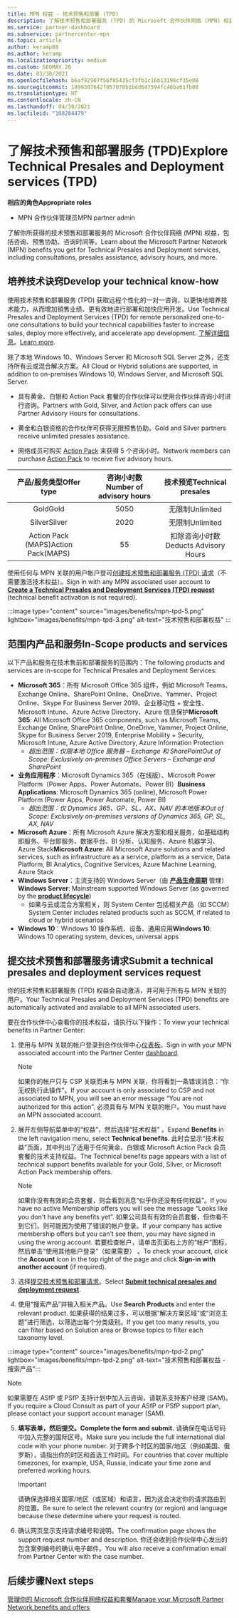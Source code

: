 ```yaml
---
title: MPN 权益 - 技术预售和部署 (TPD)
description: 了解技术预售和部署服务 (TPD) 的 Microsoft 合作伙伴网络 (MPN) 权益
ms.service: partner-dashboard
ms.subservice: partnercenter-mpn
ms.topic: article
author: keramp88
ms.author: keramp
ms.localizationpriority: medium
ms.custom: SEOMAY.20
ms.date: 03/30/2021
ms.openlocfilehash: b6af92907f56f85435cf3fb1c16b13196cf35e08
ms.sourcegitcommit: 1899307642f057070b1bdd647594fc46ba61fb08
ms.translationtype: HT
ms.contentlocale: zh-CN
ms.lasthandoff: 04/30/2021
ms.locfileid: "108284479"
---
```

# <a name="explore-technical-presales-and-deployment-services-tpd"></a><span data-ttu-id="5a7fc-103">了解技术预售和部署服务 (TPD)</span><span class="sxs-lookup"><span data-stu-id="5a7fc-103">Explore Technical Presales and Deployment services (TPD)</span></span> 

<span data-ttu-id="5a7fc-104">**相应的角色**</span><span class="sxs-lookup"><span data-stu-id="5a7fc-104">**Appropriate roles**</span></span>

- <span data-ttu-id="5a7fc-105">MPN 合作伙伴管理员</span><span class="sxs-lookup"><span data-stu-id="5a7fc-105">MPN partner admin</span></span>

<span data-ttu-id="5a7fc-106">了解你所获得的技术预售和部署服务的 Microsoft 合作伙伴网络 (MPN) 权益，包括咨询、预售协助、咨询时间等。</span><span class="sxs-lookup"><span data-stu-id="5a7fc-106">Learn about the Microsoft Partner Network (MPN) benefits you get for Technical Presales and Deployment services, including consultations, presales assistance, advisory hours, and more.</span></span>

## <a name="develop-your-technical-know-how"></a><span data-ttu-id="5a7fc-107">培养技术诀窍</span><span class="sxs-lookup"><span data-stu-id="5a7fc-107">Develop your technical know-how</span></span>

<span data-ttu-id="5a7fc-108">使用技术预售和部署服务 (TPD) 获取远程个性化的一对一咨询，以更快地培养技术能力，从而增加销售业绩、更有效地进行部署和加快应用开发。</span><span class="sxs-lookup"><span data-stu-id="5a7fc-108">Use Technical Presales and Deployment Services (TPD) for remote personalized one-to-one consultations to build your technical capabilities faster to increase sales, deploy more effectively, and accelerate app development.</span></span> <span data-ttu-id="5a7fc-109">[了解详细信息](https://aka.ms/TPD)。</span><span class="sxs-lookup"><span data-stu-id="5a7fc-109">[Learn more](https://aka.ms/TPD).</span></span>

<span data-ttu-id="5a7fc-110">除了本地 Windows 10、Windows Server 和 Microsoft SQL Server 之外，还支持所有云或混合解决方案。</span><span class="sxs-lookup"><span data-stu-id="5a7fc-110">All Cloud or Hybrid solutions are supported, in addition to on-premises Windows 10, Windows Server, and Microsoft SQL Server.</span></span> 

- <span data-ttu-id="5a7fc-111">具有黄金、白银和 Action Pack 套餐的合作伙伴可以使用合作伙伴咨询小时进行咨询。</span><span class="sxs-lookup"><span data-stu-id="5a7fc-111">Partners with Gold, Silver, and Action pack offers can use Partner Advisory Hours for consultations.</span></span> 

- <span data-ttu-id="5a7fc-112">黄金和白银资格的合作伙伴可获得无限预售协助。</span><span class="sxs-lookup"><span data-stu-id="5a7fc-112">Gold and Silver partners receive unlimited presales assistance.</span></span> 

- <span data-ttu-id="5a7fc-113">网络成员可购买 [Action Pack](https://partner.microsoft.com/membership/action-pack) 来获得 5 个咨询小时。</span><span class="sxs-lookup"><span data-stu-id="5a7fc-113">Network members can purchase [Action Pack](https://partner.microsoft.com/membership/action-pack) to receive five advisory hours.</span></span>  

|     <span data-ttu-id="5a7fc-114">产品/服务类型</span><span class="sxs-lookup"><span data-stu-id="5a7fc-114">Offer type</span></span>    | <span data-ttu-id="5a7fc-115">咨询小时数</span><span class="sxs-lookup"><span data-stu-id="5a7fc-115">Number of advisory hours</span></span> |   <span data-ttu-id="5a7fc-116">技术预览</span><span class="sxs-lookup"><span data-stu-id="5a7fc-116">Technical presales</span></span>   |
|:-----------------:|:------------------------:|:----------------------:|
|        <span data-ttu-id="5a7fc-117">Gold</span><span class="sxs-lookup"><span data-stu-id="5a7fc-117">Gold</span></span>       |            <span data-ttu-id="5a7fc-118">50</span><span class="sxs-lookup"><span data-stu-id="5a7fc-118">50</span></span>            |        <span data-ttu-id="5a7fc-119">无限制</span><span class="sxs-lookup"><span data-stu-id="5a7fc-119">Unlimited</span></span>       |
|       <span data-ttu-id="5a7fc-120">Silver</span><span class="sxs-lookup"><span data-stu-id="5a7fc-120">Silver</span></span>      |            <span data-ttu-id="5a7fc-121">20</span><span class="sxs-lookup"><span data-stu-id="5a7fc-121">20</span></span>            |        <span data-ttu-id="5a7fc-122">无限制</span><span class="sxs-lookup"><span data-stu-id="5a7fc-122">Unlimited</span></span>       |
| <span data-ttu-id="5a7fc-123">Action Pack (MAPS)</span><span class="sxs-lookup"><span data-stu-id="5a7fc-123">Action Pack(MAPS)</span></span> |             <span data-ttu-id="5a7fc-124">5</span><span class="sxs-lookup"><span data-stu-id="5a7fc-124">5</span></span>            | <span data-ttu-id="5a7fc-125">扣除咨询小时数</span><span class="sxs-lookup"><span data-stu-id="5a7fc-125">Deducts Advisory Hours</span></span> |

<span data-ttu-id="5a7fc-126">使用任何与 MPN 关联的用户帐户登可[创建技术预售和部署服务 (TPD) 请求](https://partner.microsoft.com/dashboard/mpn/membership/benefits/technical/createadvisoryhours-servicerequest)（不需要激活技术权益）。</span><span class="sxs-lookup"><span data-stu-id="5a7fc-126">Sign in with any MPN associated user account to **[Create a Technical Presales and Deployment Services (TPD) request](https://partner.microsoft.com/dashboard/mpn/membership/benefits/technical/createadvisoryhours-servicerequest)** (technical benefit activation is not required).</span></span>

:::image type="content" source="images/benefits/mpn-tpd-5.png" lightbox="images/benefits/mpn-tpd-3.png" alt-text="技术预售和部署权益" :::

## <a name="in-scope-products-and-services"></a><span data-ttu-id="5a7fc-128">范围内产品和服务</span><span class="sxs-lookup"><span data-stu-id="5a7fc-128">In-Scope products and services</span></span>

<span data-ttu-id="5a7fc-129">以下产品和服务在技术售前和部署服务的范围内：</span><span class="sxs-lookup"><span data-stu-id="5a7fc-129">The following products and services are in-scope for Technical Presales and Deployment Services:</span></span>
- <span data-ttu-id="5a7fc-130">**Microsoft 365**：所有 Microsoft Office 365 组件，例如 Microsoft Teams、Exchange Online、SharePoint Online、OneDrive、Yammer、Project Online、Skype For Business Server 2019、企业移动性 + 安全性、Microsoft Intune、Azure Active Directory、Azure 信息保护</span><span class="sxs-lookup"><span data-stu-id="5a7fc-130">**Microsoft 365**: All Microsoft Office 365 components, such as Microsoft Teams, Exchange Online, SharePoint Online, OneDrive, Yammer, Project Online, Skype for Business Server 2019, Enterprise Mobility + Security, Microsoft Intune, Azure Active Directory, Azure Information Protection</span></span>
  - <span data-ttu-id="5a7fc-131">*超出范围：仅限本地 Office 服务器 – Exchange 和 SharePoint*</span><span class="sxs-lookup"><span data-stu-id="5a7fc-131">*Out of Scope: Exclusively on-premises Office Servers – Exchange and SharePoint*</span></span>
- <span data-ttu-id="5a7fc-132">**业务应用程序**：Microsoft Dynamics 365（在线版）、Microsoft Power Platform（Power Apps、Power Automate、Power BI）</span><span class="sxs-lookup"><span data-stu-id="5a7fc-132">**Business Applications**: Microsoft Dynamics 365 (online), Microsoft Power Platform (Power Apps, Power Automate, Power BI)</span></span>
  - <span data-ttu-id="5a7fc-133">*超出范围：仅 Dynamics 365、GP、SL、AX、NAV 的本地版本*</span><span class="sxs-lookup"><span data-stu-id="5a7fc-133">*Out of Scope: Exclusively on-premises versions of Dynamics 365, GP, SL, AX, NAV*</span></span>
- <span data-ttu-id="5a7fc-134">**Microsoft Azure**：所有 Microsoft Azure 解决方案和相关服务，如基础结构即服务、平台即服务、数据平台、BI 分析、认知服务、Azure 机器学习、Azure Stack</span><span class="sxs-lookup"><span data-stu-id="5a7fc-134">**Microsoft Azure**: All Microsoft Azure solutions and related services, such as infrastructure as a service, platform as a service, Data Platform, BI Analytics, Cognitive Services, Azure Machine Learning, Azure Stack</span></span>
- <span data-ttu-id="5a7fc-135">**Windows Server**：主流支持的 Windows Server（由 **[产品生命周期](https://docs.microsoft.com/lifecycle/policies/fixed)** 管理）</span><span class="sxs-lookup"><span data-stu-id="5a7fc-135">**Windows Server**: Mainstream supported Windows Server (as governed by the **[product lifecycle](https://docs.microsoft.com/lifecycle/policies/fixed)**)</span></span>
  - <span data-ttu-id="5a7fc-136">如果与云或混合方案相关，则 System Center 包括相关产品（如 SCCM）</span><span class="sxs-lookup"><span data-stu-id="5a7fc-136">System Center includes related products such as SCCM, if related to cloud or hybrid scenarios</span></span>
- <span data-ttu-id="5a7fc-137">**Windows 10**：Windows 10 操作系统、设备、通用应用</span><span class="sxs-lookup"><span data-stu-id="5a7fc-137">**Windows 10**: Windows 10 operating system, devices, universal apps</span></span>

## <a name="submit-a-technical-presales-and-deployment-services-request"></a><span data-ttu-id="5a7fc-138">提交技术预售和部署服务请求</span><span class="sxs-lookup"><span data-stu-id="5a7fc-138">Submit a technical presales and deployment services request</span></span> 

<span data-ttu-id="5a7fc-139">你的技术预售和部署服务 (TPD) 权益会自动激活，并可用于所有与 MPN 关联的用户。</span><span class="sxs-lookup"><span data-stu-id="5a7fc-139">Your Technical Presales and Deployment Services (TPD) benefits are automatically activated and available to all MPN associated users.</span></span> 

<span data-ttu-id="5a7fc-140">要在合作伙伴中心查看你的技术权益，请执行以下操作：</span><span class="sxs-lookup"><span data-stu-id="5a7fc-140">To view your technical benefits in Partner Center:</span></span>

1. <span data-ttu-id="5a7fc-141">使用与 MPN 关联的帐户登录到合作伙伴中心[仪表板](https://partner.microsoft.com/dashboard)。</span><span class="sxs-lookup"><span data-stu-id="5a7fc-141">Sign in with your MPN associated account into the Partner Center [dashboard](https://partner.microsoft.com/dashboard).</span></span> 

   > [!NOTE]
   > <span data-ttu-id="5a7fc-142">如果你的帐户只与 CSP 关联而未与 MPN 关联，你将看到一条错误消息：“你无权执行此操作”。</span><span class="sxs-lookup"><span data-stu-id="5a7fc-142">If your account is only associated to CSP and not associated to MPN, you will see an error message “You are not authorized for this action”.</span></span> <span data-ttu-id="5a7fc-143">必须具有与 MPN 关联的帐户。</span><span class="sxs-lookup"><span data-stu-id="5a7fc-143">You must have an MPN associated account.</span></span>

2. <span data-ttu-id="5a7fc-144">展开左侧导航菜单中的“权益”，然后选择“技术权益” 。</span><span class="sxs-lookup"><span data-stu-id="5a7fc-144">Expand **Benefits** in the left navigation menu, select **Technical benefits**.</span></span> <span data-ttu-id="5a7fc-145">此时会显示“技术权益”页面，其中列出了适用于任何黄金、白银或 Microsoft Action Pack 会员套餐的技术支持权益。</span><span class="sxs-lookup"><span data-stu-id="5a7fc-145">The Technical benefits page appears with a list of technical support benefits available for your Gold, Silver, or Microsoft Action Pack membership offers.</span></span> 

   > [!NOTE]
   > <span data-ttu-id="5a7fc-146">如果你没有有效的会员套餐，则会看到消息“似乎你还没有任何权益”。</span><span class="sxs-lookup"><span data-stu-id="5a7fc-146">If you have no active Membership offers you will see the message “Looks like you don't have any benefits yet”.</span></span> <span data-ttu-id="5a7fc-147">如果公司具有有效的会员套餐，但你看不到它们，则可能因为使用了错误的帐户登录。</span><span class="sxs-lookup"><span data-stu-id="5a7fc-147">If your company has active membership offers but you can’t see them, you may have signed in using the wrong account.</span></span> <span data-ttu-id="5a7fc-148">若要检查帐户，请单击页面右上方的“帐户”图标，然后单击“使用其他帐户登录”（如果需要） 。</span><span class="sxs-lookup"><span data-stu-id="5a7fc-148">To check your account, click the **Account** icon in the top right of the page and click **Sign-in with another account** (if required).</span></span>

3. <span data-ttu-id="5a7fc-149">选择[提交技术预售和部署请求](https://partner.microsoft.com/dashboard/mpn/membership/benefits/technical/createadvisoryhours-servicerequest)。</span><span class="sxs-lookup"><span data-stu-id="5a7fc-149">Select **[Submit technical presales and deployment request](https://partner.microsoft.com/dashboard/mpn/membership/benefits/technical/createadvisoryhours-servicerequest)**.</span></span>

4. <span data-ttu-id="5a7fc-150">使用“搜索产品”并输入相关产品。</span><span class="sxs-lookup"><span data-stu-id="5a7fc-150">Use **Search Products** and enter the relevant product.</span></span> <span data-ttu-id="5a7fc-151">如果获得的结果过多，可以根据“解决方案区域”或“浏览主题”进行筛选，以筛选出每个分类级别。</span><span class="sxs-lookup"><span data-stu-id="5a7fc-151">If you get too many results, you can filter based on Solution area or Browse topics to filter each taxonomy level.</span></span>

:::image type="content" source="images/benefits/mpn-tpd-2.png" lightbox="images/benefits/mpn-tpd-2.png" alt-text="技术预售和部署权益 - 搜索产品":::

   > [!NOTE]
   > <span data-ttu-id="5a7fc-153">如果需要在 ASfP 或 PSfP 支持计划中加入云咨询，请联系支持客户经理 (SAM)。</span><span class="sxs-lookup"><span data-stu-id="5a7fc-153">If you require a Cloud Consult as part of your ASfP or PSfP support plan, please contact your support account manager (SAM).</span></span>

5. <span data-ttu-id="5a7fc-154">**填写表单，然后提交。**</span><span class="sxs-lookup"><span data-stu-id="5a7fc-154">**Complete the form and submit.**</span></span> <span data-ttu-id="5a7fc-155">请确保在电话号码中加入完整的国际区号。</span><span class="sxs-lookup"><span data-stu-id="5a7fc-155">Make sure you include the full international dial code with your phone number.</span></span> <span data-ttu-id="5a7fc-156">对于跨多个时区的国家/地区（例如美国、俄罗斯），请指出你的时区和首选工作时间。</span><span class="sxs-lookup"><span data-stu-id="5a7fc-156">For countries that cover multiple timezones,  for example, USA, Russia, indicate your time zone and preferred working hours.</span></span>

   > [!IMPORTANT]
   > <span data-ttu-id="5a7fc-157">请确保选择相关国家/地区（或区域）和语言，因为这会决定你的请求路由到的位置。</span><span class="sxs-lookup"><span data-stu-id="5a7fc-157">Be sure to select the relevant country (or region) and language because these determine where your request is routed.</span></span>

6. <span data-ttu-id="5a7fc-158">确认网页显示支持请求编号和说明。</span><span class="sxs-lookup"><span data-stu-id="5a7fc-158">The confirmation page shows the support request number and description.</span></span> <span data-ttu-id="5a7fc-159">你还会收到合作伙伴中心发出的包含案例编号的确认电子邮件。</span><span class="sxs-lookup"><span data-stu-id="5a7fc-159">You will also receive a confirmation email from Partner Center with the case number.</span></span>

## <a name="next-steps"></a><span data-ttu-id="5a7fc-160">后续步骤</span><span class="sxs-lookup"><span data-stu-id="5a7fc-160">Next steps</span></span>

[<span data-ttu-id="5a7fc-161">管理你的 Microsoft 合作伙伴网络权益和套餐</span><span class="sxs-lookup"><span data-stu-id="5a7fc-161">Manage your Microsoft Partner Network benefits and offers</span></span>](manage-your-partner-network-benefits.md)
